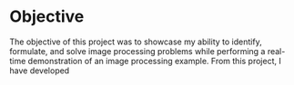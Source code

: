 # Objective

The objective of this project was to showcase my ability to identify, formulate, and solve image processing problems while performing a real-time demonstration of an image processing example. From this project, I have developed 
